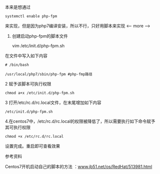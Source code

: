 本来是想通过

	systemctl enable php-fpm

来实现，但是因为php7编译安装，所以不行，只好用脚本来实现
<-- more -->
1. 创建启动php-fpm的脚本文件
	
	vim /etc/init.d/php-fpm.sh

在文件中写入如下内容

	# /bin/bash

	/usr/local/php7/sbin/php-fpm #php-fmp路径

2 赋予该脚本可执行权限

	chmod a+x /etc/init.d/php-fpm.sh

3 打开/etc/rc.d/rc.local文件，在末尾增加如下内容

	/etc/init.d/php-fpm.sh

4.在centos7中，/etc/rc.d/rc.local的权限被降低了，所以需要执行如下命令赋予其可执行权限

	chmod +x /etc/rc.d/rc.local

设置完成。重启即可查看效果

参考资料

Centos7开机启动自己的脚本的方法 ：www.jb51.net/os/RedHat/513981.html
